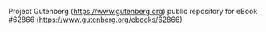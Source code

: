 Project Gutenberg (https://www.gutenberg.org) public repository for eBook #62866 (https://www.gutenberg.org/ebooks/62866)
